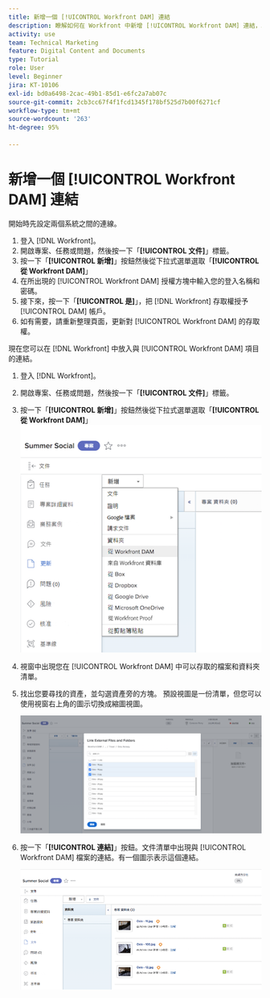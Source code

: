 ```yaml
---
title: 新增一個 [!UICONTROL Workfront DAM] 連結
description: 瞭解如何在 Workfront 中新增 [!UICONTROL Workfront DAM] 連結，以便把 [!UICONTROL DAM] 連結到 Workfront 中的專案、任務或問題。
activity: use
team: Technical Marketing
feature: Digital Content and Documents
type: Tutorial
role: User
level: Beginner
jira: KT-10106
exl-id: bd0a6498-2cac-49b1-85d1-e6fc2a7ab07c
source-git-commit: 2cb3cc67f4f1fcd1345f178bf525d7b00f6271cf
workflow-type: tm+mt
source-wordcount: '263'
ht-degree: 95%

---
```


# 新增一個 [!UICONTROL Workfront DAM] 連結

開始時先設定兩個系統之間的連線。

1. 登入 [!DNL Workfront]。
1. 開啟專案、任務或問題，然後按一下「**[!UICONTROL 文件]**」標籤。
1. 按一下「**[!UICONTROL 新增]**」按鈕然後從下拉式選單選取「**[!UICONTROL 從 Workfront DAM]**」
1. 在所出現的 [!UICONTROL Workfront DAM] 授權方塊中輸入您的登入名稱和密碼。
1. 接下來，按一下「**[!UICONTROL 是]**」，把 [!DNL Workfront] 存取權授予 [!UICONTROL DAM] 帳戶。
1. 如有需要，請重新整理頁面，更新對 [!UICONTROL Workfront DAM] 的存取權。

現在您可以在 [!DNL Workfront] 中放入與 [!UICONTROL Workfront DAM] 項目的連結。

1. 登入 [!DNL Workfront]。
1. 開啟專案、任務或問題，然後按一下「**[!UICONTROL 文件]**」標籤。
1. 按一下「**[!UICONTROL 新增]**」按鈕然後從下拉式選單選取「**[!UICONTROL 從 Workfront DAM]**」
   ![影像顯示「[!UICONTROL 新增]」下拉式選單中的「[!UICONTROL 從 Workfront DAM]」選項](assets/01-contributor-from-workfront-dam.png)
1. 視窗中出現您在 [!UICONTROL Workfront DAM] 中可以存取的檔案和資料夾清單。

1. 找出您要尋找的資產，並勾選資產旁的方塊。 預設視圖是一份清單，但您可以使用視窗右上角的圖示切換成縮圖視圖。

   ![影像顯示在快顯視窗中已選取資產](assets/02-contributor-select-files-in-dam.png)

1. 按一下「**[!UICONTROL 連結]**」按鈕。文件清單中出現與 [!UICONTROL Workfront DAM] 檔案的連結。有一個圖示表示這個連結。

   ![影像顯示 [!DNL Workfront] 的文件清單中出現 [!UICONTROL Workfront DAM] 檔案的連結。](assets/03-contributor-linked-in-wf.png)
